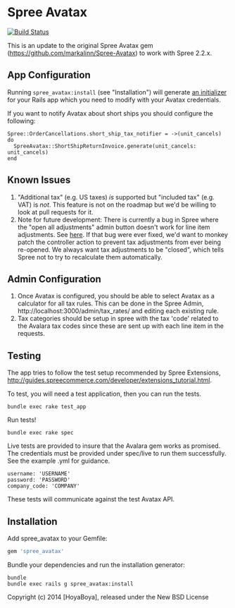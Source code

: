 Spree Avatax
===========

[![Build Status](https://travis-ci.org/bonobos/spree_avatax.svg?branch=2-2-stable)](https://travis-ci.org/bonobos/spree_avatax)

This is an update to the original Spree Avatax gem (https://github.com/markalinn/Spree-Avatax) to work with Spree 2.2.x.

App Configuration
-----------------

Running `spree_avatax:install` (see "Installation") will generate [an initializer](https://github.com/bonobos/spree_avatax/blob/2-2-stable/lib/generators/spree_avatax/install/templates/config/initializers/avatax.rb) for your Rails app which you need to modify with your Avatax credentials.

If you want to notify Avatax about short ships you should configure the following:

    Spree::OrderCancellations.short_ship_tax_notifier = ->(unit_cancels) do
      SpreeAvatax::ShortShipReturnInvoice.generate(unit_cancels: unit_cancels)
    end

Known Issues
------------

1. "Additional tax" (e.g. US taxes) *is* supported but "included tax" (e.g. VAT) is *not*.  This feature is not on the roadmap but we'd be willing to look at pull requests for it.
2. Note for future development: There is currently a bug in Spree where the "open all adjustments" admin button doesn't work for line item adjustments. See [here](https://github.com/spree/spree/blob/v2.2.2/backend/app/controllers/spree/admin/orders_controller.rb#L103). If that bug were ever fixed, we'd want to monkey patch the controller action to prevent tax adjustments from ever being re-opened. We always want tax adjustments to be "closed", which tells Spree not to try to recalculate them automatically.

Admin Configuration
-------------------

1. Once Avatax is configured, you should be able to select Avatax as a calculator for all tax rules. This can be done in the Spree Admin, http://localhost:3000/admin/tax_rates/ and editing each existing rule.
2. Tax categories should be setup in spree with the tax 'code' related to the Avalara tax codes since these are sent up with each line item in the requests.

Testing
-------

The app tries to follow the test setup recommended by Spree Extensions, http://guides.spreecommerce.com/developer/extensions_tutorial.html.

To test, you will need a test application, then you can run the tests.

```
bundle exec rake test_app
```

Run tests!

```
bundle exec rake spec
```

Live tests are provided to insure that the Avalara gem works as promised. The credentials must be provided under spec/live to run them successfully. See the example .yml for guidance.

```
username: 'USERNAME'
password: 'PASSWORD'
company_code: 'COMPANY'
```

These tests will communicate against the test Avatax API.

Installation
------------

Add spree_avatax to your Gemfile:

```ruby
gem 'spree_avatax'
```

Bundle your dependencies and run the installation generator:

```shell
bundle
bundle exec rails g spree_avatax:install
```

Copyright (c) 2014 [HoyaBoya], released under the New BSD License
